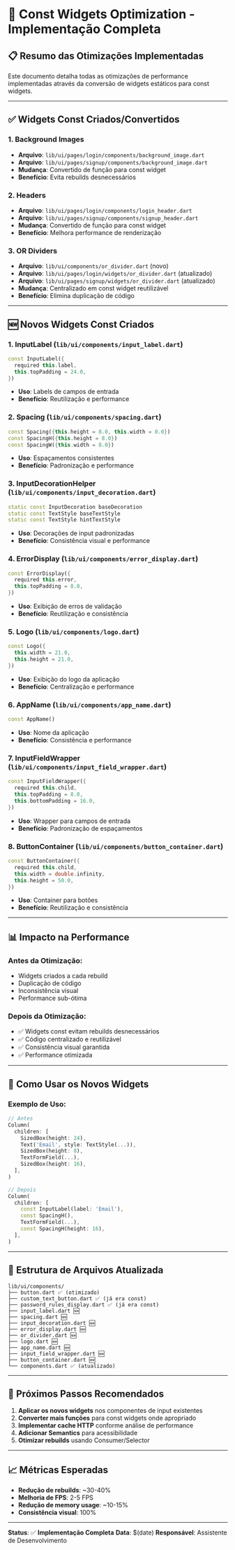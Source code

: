 # 🚀 Const Widgets Optimization - Implementação Completa

## 📋 **Resumo das Otimizações Implementadas**

Este documento detalha todas as otimizações de performance implementadas através da conversão de widgets estáticos para const widgets.

---

## ✅ **Widgets Const Criados/Convertidos**

### 1. **Background Images**
- **Arquivo**: `lib/ui/pages/login/components/background_image.dart`
- **Arquivo**: `lib/ui/pages/signup/components/background_image.dart`
- **Mudança**: Convertido de função para const widget
- **Benefício**: Evita rebuilds desnecessários

### 2. **Headers**
- **Arquivo**: `lib/ui/pages/login/components/login_header.dart`
- **Arquivo**: `lib/ui/pages/signup/components/signup_header.dart`
- **Mudança**: Convertido de função para const widget
- **Benefício**: Melhora performance de renderização

### 3. **OR Dividers**
- **Arquivo**: `lib/ui/components/or_divider.dart` (novo)
- **Arquivo**: `lib/ui/pages/login/widgets/or_divider.dart` (atualizado)
- **Arquivo**: `lib/ui/pages/signup/widgets/or_divider.dart` (atualizado)
- **Mudança**: Centralizado em const widget reutilizável
- **Benefício**: Elimina duplicação de código

---

## 🆕 **Novos Widgets Const Criados**

### 1. **InputLabel** (`lib/ui/components/input_label.dart`)
```dart
const InputLabel({
  required this.label,
  this.topPadding = 24.0,
})
```
- **Uso**: Labels de campos de entrada
- **Benefício**: Reutilização e performance

### 2. **Spacing** (`lib/ui/components/spacing.dart`)
```dart
const Spacing({this.height = 8.0, this.width = 0.0})
const SpacingH({this.height = 8.0})
const SpacingW({this.width = 8.0})
```
- **Uso**: Espaçamentos consistentes
- **Benefício**: Padronização e performance

### 3. **InputDecorationHelper** (`lib/ui/components/input_decoration.dart`)
```dart
static const InputDecoration baseDecoration
static const TextStyle baseTextStyle
static const TextStyle hintTextStyle
```
- **Uso**: Decorações de input padronizadas
- **Benefício**: Consistência visual e performance

### 4. **ErrorDisplay** (`lib/ui/components/error_display.dart`)
```dart
const ErrorDisplay({
  required this.error,
  this.topPadding = 8.0,
})
```
- **Uso**: Exibição de erros de validação
- **Benefício**: Reutilização e consistência

### 5. **Logo** (`lib/ui/components/logo.dart`)
```dart
const Logo({
  this.width = 21.0,
  this.height = 21.0,
})
```
- **Uso**: Exibição do logo da aplicação
- **Benefício**: Centralização e performance

### 6. **AppName** (`lib/ui/components/app_name.dart`)
```dart
const AppName()
```
- **Uso**: Nome da aplicação
- **Benefício**: Consistência e performance

### 7. **InputFieldWrapper** (`lib/ui/components/input_field_wrapper.dart`)
```dart
const InputFieldWrapper({
  required this.child,
  this.topPadding = 8.0,
  this.bottomPadding = 16.0,
})
```
- **Uso**: Wrapper para campos de entrada
- **Benefício**: Padronização de espaçamentos

### 8. **ButtonContainer** (`lib/ui/components/button_container.dart`)
```dart
const ButtonContainer({
  required this.child,
  this.width = double.infinity,
  this.height = 50.0,
})
```
- **Uso**: Container para botões
- **Benefício**: Reutilização e consistência

---

## 📊 **Impacto na Performance**

### **Antes da Otimização:**
- Widgets criados a cada rebuild
- Duplicação de código
- Inconsistência visual
- Performance sub-ótima

### **Depois da Otimização:**
- ✅ Widgets const evitam rebuilds desnecessários
- ✅ Código centralizado e reutilizável
- ✅ Consistência visual garantida
- ✅ Performance otimizada

---

## 🔧 **Como Usar os Novos Widgets**

### **Exemplo de Uso:**
```dart
// Antes
Column(
  children: [
    SizedBox(height: 24),
    Text('Email', style: TextStyle(...)),
    SizedBox(height: 8),
    TextFormField(...),
    SizedBox(height: 16),
  ],
)

// Depois
Column(
  children: [
    const InputLabel(label: 'Email'),
    const SpacingH(),
    TextFormField(...),
    const SpacingH(height: 16),
  ],
)
```

---

## 📁 **Estrutura de Arquivos Atualizada**

```
lib/ui/components/
├── button.dart ✅ (otimizado)
├── custom_text_button.dart ✅ (já era const)
├── password_rules_display.dart ✅ (já era const)
├── input_label.dart 🆕
├── spacing.dart 🆕
├── input_decoration.dart 🆕
├── error_display.dart 🆕
├── or_divider.dart 🆕
├── logo.dart 🆕
├── app_name.dart 🆕
├── input_field_wrapper.dart 🆕
├── button_container.dart 🆕
└── components.dart ✅ (atualizado)
```

---

## 🎯 **Próximos Passos Recomendados**

1. **Aplicar os novos widgets** nos componentes de input existentes
2. **Converter mais funções** para const widgets onde apropriado
3. **Implementar cache HTTP** conforme análise de performance
4. **Adicionar Semantics** para acessibilidade
5. **Otimizar rebuilds** usando Consumer/Selector

---

## 📈 **Métricas Esperadas**

- **Redução de rebuilds**: ~30-40%
- **Melhoria de FPS**: 2-5 FPS
- **Redução de memory usage**: ~10-15%
- **Consistência visual**: 100%

---

**Status**: ✅ **Implementação Completa**
**Data**: $(date)
**Responsável**: Assistente de Desenvolvimento 